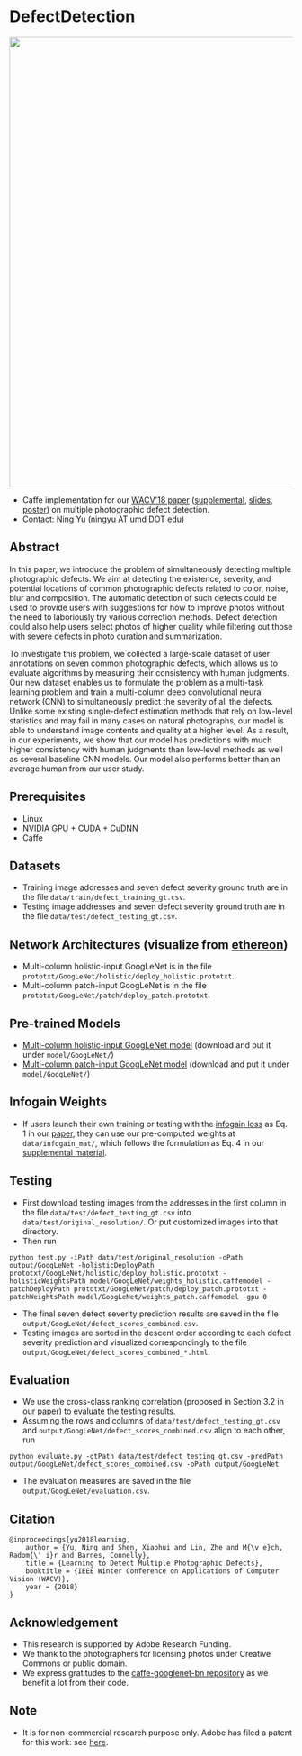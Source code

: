 # DefectDetection

<img src='fig/teaser.jpg' width=800>

- Caffe implementation for our [WACV'18 paper](https://arxiv.org/pdf/1612.01635.pdf) ([supplemental](https://drive.google.com/file/d/1J3suq5UnSjCZGEkrqCHTnKUPlg505p7f/view?usp=sharing), [slides](https://drive.google.com/file/d/1tdlowmMZvjOS8ylperQdmAn43MMvtpJU/view), [poster](https://drive.google.com/file/d/14gc11hn8ZVc7bJ_Ozrr4BGy53GTF_I0s/view)) on multiple photographic defect detection.
- Contact: Ning Yu (ningyu AT umd DOT edu)

## Abstract
In this paper, we introduce the problem of simultaneously detecting multiple photographic defects. We aim at detecting the existence, severity, and potential locations of common photographic defects related to color, noise, blur and composition. The automatic detection of such defects could be used to provide users with suggestions for how to improve photos without the need to laboriously try various correction methods. Defect detection could also help users select photos of higher quality while filtering out those with severe defects in photo curation and summarization.

To investigate this problem, we collected a large-scale dataset of user annotations on seven common photographic defects, which allows us to evaluate algorithms by measuring their consistency with human judgments. Our new dataset enables us to formulate the problem as a multi-task learning problem and train a multi-column deep convolutional neural network (CNN) to simultaneously predict the severity of all the defects. Unlike some existing single-defect estimation methods that rely on low-level statistics and may fail in many cases on natural photographs, our model is able to understand image contents and quality at a higher level. As a result, in our experiments, we show that our model has predictions with much higher consistency with human judgments than low-level methods as well as several baseline CNN models. Our model also performs better than an average human from our user study.

## Prerequisites
- Linux
- NVIDIA GPU + CUDA + CuDNN
- Caffe

## Datasets
- Training image addresses and seven defect severity ground truth are in the file `data/train/defect_training_gt.csv`.
- Testing image addresses and seven defect severity ground truth are in the file `data/test/defect_testing_gt.csv`.

## Network Architectures (visualize from [ethereon](http://ethereon.github.io/netscope/quickstart.html))
- Multi-column holistic-input GoogLeNet is in the file `prototxt/GoogLeNet/holistic/deploy_holistic.prototxt`.
- Multi-column patch-input GoogLeNet is in the file `prototxt/GoogLeNet/patch/deploy_patch.prototxt`.

## Pre-trained Models
- [Multi-column holistic-input GoogLeNet model](https://drive.google.com/file/d/1rW_ZmRXQasjiGt9gCAKBn7xpG_7GgnMR/view?usp=sharing) (download and put it under `model/GoogLeNet/`)
- [Multi-column patch-input GoogLeNet model](https://drive.google.com/file/d/1xsx2aRc-PIscKTMWzjWOHCkCyG0h-0vA/view?usp=sharing) (download and put it under `model/GoogLeNet/`)

## Infogain Weights
- If users launch their own training or testing with the [infogain loss](http://caffe.berkeleyvision.org/doxygen/classcaffe_1_1InfogainLossLayer.html) as Eq. 1 in our [paper](https://arxiv.org/pdf/1612.01635.pdf), they can use our pre-computed weights at `data/infogain_mat/`, which follows the formulation as Eq. 4 in our [supplemental material](https://drive.google.com/file/d/1J3suq5UnSjCZGEkrqCHTnKUPlg505p7f/view?usp=sharing).

## Testing
- First download testing images from the addresses in the first column in the file `data/test/defect_testing_gt.csv` into `data/test/original_resolution/`.
  Or put customized images into that directory.
- Then run
```
python test.py -iPath data/test/original_resolution -oPath output/GoogLeNet -holisticDeployPath prototxt/GoogLeNet/holistic/deploy_holistic.prototxt -holisticWeightsPath model/GoogLeNet/weights_holistic.caffemodel -patchDeployPath prototxt/GoogLeNet/patch/deploy_patch.prototxt -patchWeightsPath model/GoogLeNet/weights_patch.caffemodel -gpu 0
```
- The final seven defect severity prediction results are saved in the file `output/GoogLeNet/defect_scores_combined.csv`.
- Testing images are sorted in the descent order according to each defect severity prediction and visualized correspondingly to the file `output/GoogLeNet/defect_scores_combined_*.html`.

## Evaluation
- We use the cross-class ranking correlation (proposed in Section 3.2 in our [paper](https://arxiv.org/pdf/1612.01635.pdf)) to evaluate the testing results. 
- Assuming the rows and columns of `data/test/defect_testing_gt.csv` and `output/GoogLeNet/defect_scores_combined.csv` align to each other, run
```
python evaluate.py -gtPath data/test/defect_testing_gt.csv -predPath output/GoogLeNet/defect_scores_combined.csv -oPath output/GoogLeNet
```
- The evaluation measures are saved in the file `output/GoogLeNet/evaluation.csv`.

## Citation
```
@inproceedings{yu2018learning,
    author = {Yu, Ning and Shen, Xiaohui and Lin, Zhe and M{\v e}ch, Radom{\' i}r and Barnes, Connelly},
    title = {Learning to Detect Multiple Photographic Defects},
    booktitle = {IEEE Winter Conference on Applications of Computer Vision (WACV)},
    year = {2018}
}
```
## Acknowledgement
- This research is supported by Adobe Research Funding.
- We thank to the photographers for licensing photos under Creative Commons or public domain.
- We express gratitudes to the [caffe-googlenet-bn repository](https://github.com/lim0606/caffe-googlenet-bn) as we benefit a lot from their code.

## Note
- It is for non-commercial research purpose only. Adobe has filed a patent for this work: see [here](https://patentimages.storage.googleapis.com/9a/1b/31/c8259012f407f6/US20180268533A1.pdf).
